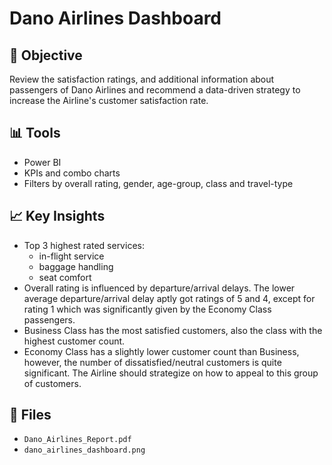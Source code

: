 
# Dano Airlines Dashboard

## 📌 Objective
Review the satisfaction ratings, and additional information about passengers of Dano Airlines and recommend a data-driven strategy to increase the Airline's customer satisfaction rate.

## 📊 Tools
- Power BI
- KPIs and combo charts
- Filters by overall rating, gender, age-group, class and travel-type

## 📈 Key Insights
- Top 3 highest rated services:
	- in-flight service
	- baggage handling
	- seat comfort
- Overall rating is influenced by departure/arrival delays. The lower average departure/arrival delay aptly got ratings of 5 and 4, except for rating 1 which was significantly given by the Economy Class passengers.
- Business Class has the most satisfied customers, also the class with the highest customer count.
- Economy Class has a slightly lower customer count than Business, however, the number of dissatisfied/neutral customers is quite significant. The Airline should strategize on how to appeal to this group of customers. 

## 📎 Files
- `Dano_Airlines_Report.pdf`
- `dano_airlines_dashboard.png`
